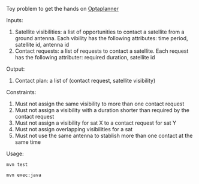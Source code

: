 Toy problem to get the hands on [Optaplanner](https://github.com/kiegroup/optaplanner)

Inputs:
1. Satellite visibilities: a list of opportunities to contact a satellite from a ground antenna. 
Each vibility has the following attributes: time period, satellite id, antenna id
2. Contact requests: a list of requests to contact a satellite.
Each request has the following attributer: required duration, satellite id

Output:
1. Contact plan: a list of (contact request, satellite visibility)

Constraints:
1. Must not assign the same visibility to more than one contact request
1. Must not assign a visibility with a duration shorter than required by the contact request
1. Must not assign a visibility for sat X to a contact request for sat Y
1. Must not assign overlapping visibilities for a sat
1. Must not use the same antenna to stablish more than one contact at the same time

Usage:

```
mvn test
```
```
mvn exec:java
```
